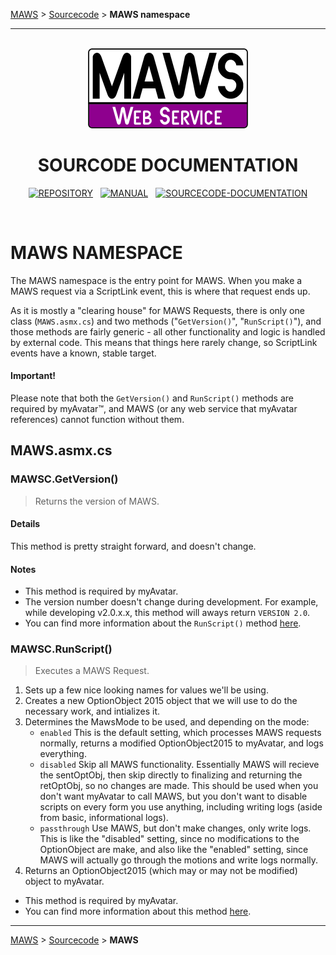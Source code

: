 <!-- b220624.102340 -->

[MAWS](https://github.com/spectrum-health-systems/MAWS) &gt; [Sourcecode](../Sourcecode/MAWS-Sourcecode.md) &gt;  **MAWS namespace**

***

<br>

<div align="center">

  <img src="../../.github/Resources/Assets/Logos/maws-logo-web-service-512x256.png" alt="MAWS logo" width="256">
  <h1> 
    SOURCODE DOCUMENTATION
  </h1>

  [![REPOSITORY](https://img.shields.io/badge/REPOSITORY-550055?style=for-the-badge)](https://github.com/spectrum-health-systems/MAWSC)&nbsp;&nbsp;&nbsp;[![MANUAL](https://img.shields.io/badge/MANUAL-550055?style=for-the-badge)](../Manual/MAWSC-Manual.md)&nbsp;&nbsp;&nbsp;[![SOURCECODE-DOCUMENTATION](https://img.shields.io/badge/SOURCECODE%20DOCUMENTATION-8e008e?style=for-the-badge)](MAWSC-Sourcecode.md)

</div>

<br>

# **MAWS** NAMESPACE
The MAWS namespace is the entry point for MAWS. When you make a MAWS request via a ScriptLink event, this is where that request ends up.

As it is mostly a "clearing house" for MAWS Requests, there is only one class (`MAWS.asmx.cs`) and two methods ("`GetVersion()`", "`RunScript()`"), and those methods are fairly generic - all other functionality and logic is handled by external code. This means that things here rarely change, so ScriptLink events have a known, stable target.

#### Important!

Please note that both the `GetVersion()` and `RunScript()` methods are required by myAvatar™, and MAWS (or any web service that myAvatar references) cannot function without them.

## MAWS.asmx.cs

### MAWSC.GetVersion()
> Returns the version of MAWS.

#### Details
This method is pretty straight forward, and doesn't change.

#### Notes
* This method is required by myAvatar.
* The version number doesn't change during development. For example, while developing v2.0.x.x, this method will aways return `VERSION 2.0`.
* You can find more information about the `RunScript()` method [here](https://github.com/myAvatar-Development-Community/document-creating-a-custom-web-service#the-getversion-method).

### MAWSC.RunScript()
> Executes a MAWS Request.

1. Sets up a few nice looking names for values we'll be using.
2. Creates a new OptionObject 2015 object that we will use to do the necessary work, and intializes it.
3. Determines the MawsMode to be used, and depending on the mode:
    - `enabled` This is the default setting, which processes MAWS requests normally, returns a modified OptionObject2015 to myAvatar, and logs everything.
    - `disabled` Skip all MAWS functionality. Essentially MAWS will recieve the sentOptObj, then skip directly to finalizing and returning the retOptObj, so no changes are made. This should be used when you don't want myAvatar to call MAWS, but you don't want to disable scripts on every form you use  anything, including writing logs (aside from basic, informational logs).
    - `passthrough` Use MAWS, but don't make changes, only write logs. This is like the "disabled" setting, since no modifications to the OptionObject are make, and also like the "enabled" setting, since MAWS will actually go through the motions and write logs normally.
4. Returns an OptionObject2015 (which may or may not be modified) object to myAvatar.

* This method is required by myAvatar.
* You can find more information about this method [here](https://github.com/myAvatar-Development-Community/document-creating-a-custom-web-service#the-runscript-method).

***

[MAWS](https://github.com/spectrum-health-systems/MAWS) &gt; [Sourcecode](../Sourcecode/MAWS-Sourcecode.md) &gt;  **MAWS**